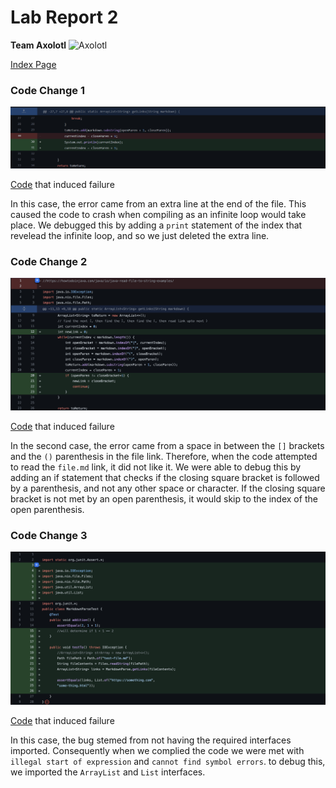 # Lab Report 2
**Team Axolotl**
 ![Axolotl](https://user-images.githubusercontent.com/96553474/162535420-9fa77fb1-e2cc-42fb-a98d-479bef6edcd3.jpg)

 [Index Page](index.html)

### **Code Change 1**

![Image](CodeChange1.png)

[Code](https://github.com/kl2024/markdown-parser/blob/main/test-file.md) that induced failure

In this case, the error came from an extra line at the end of the file. This caused the code to crash when compiling as an infinite loop would take place. We debugged this by adding a ```print``` statement of the index that revelead the infinite loop, and so we just deleted the extra line.

### **Code Change 2**

![Image](CodeChange2.png)

[Code](https://github.com/kl2024/markdown-parser/blob/main/test-file2.md) that induced failure

In the second case, the error came from a space in between the ```[]``` brackets and the ```()``` parenthesis in the file link. Therefore, when the code attempted to read the ```file.md``` link, it did not like it. We were able to debug this by adding an if statement that checks if the closing square bracket is followed by a parenthesis, and not any other space or character. If the closing square bracket is not met by an open parenthesis, it would skip to the index of the open parenthesis.

### **Code Change 3**

![Image](CodeChange3.png)

[Code](https://github.com/kl2024/markdown-parser/blob/main/test-file3.md) that induced failure


In this case, the bug stemed from not having the required interfaces imported. Consequently when we complied the code we were met with ```illegal start of expression``` and ```cannot find symbol errors```. to debug this, we imported the ```ArrayList``` and ```List``` interfaces.

